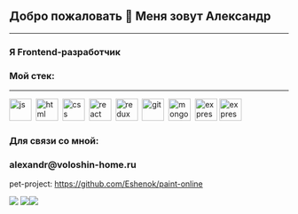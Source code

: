 <h2>Добро пожаловать 👋 Меня зовут Александр</h2>

--- 
<h3>Я Frontend-разработчик</h3>
<h3>Мой стек:</h3>

---
<div>
    <img src="https://cdn.jsdelivr.net/gh/devicons/devicon/icons/javascript/javascript-original.svg" title="js" width="40" height="40"/>&nbsp;
    <img src="https://cdn.jsdelivr.net/gh/devicons/devicon/icons/html5/html5-original.svg" title="html" width="40" height="40"/>&nbsp;
    <img src="https://cdn.jsdelivr.net/gh/devicons/devicon/icons/css3/css3-original.svg" title="css" width="40" height="40"/>&nbsp;
    <img src="https://cdn.jsdelivr.net/gh/devicons/devicon/icons/react/react-original.svg" title="react" width="40" height="40"/>&nbsp;
    <img src="https://cdn.jsdelivr.net/gh/devicons/devicon/icons/redux/redux-original.svg" title="redux" width="40" height="40"/>&nbsp;
    <img src="https://cdn.jsdelivr.net/gh/devicons/devicon/icons/git/git-plain.svg" title="git" width="40" height="40"/>&nbsp;
    <img src="https://cdn.jsdelivr.net/gh/devicons/devicon/icons/mongodb/mongodb-plain.svg" title="mongoDB" width="40" height="40"/>&nbsp;
    <img src="https://cdn.jsdelivr.net/gh/devicons/devicon/icons/express/express-original.svg" title="express" width="40" height="40"/>
    <img src="https://cdn.jsdelivr.net/gh/devicons/devicon/icons/nginx/nginx-original.svg" title="express" width="40" height="40"/>
</div>


<h3>Для связи со мной:</h3>
<h3>alexandr@voloshin-home.ru</h3>

pet-project: https://github.com/Eshenok/paint-online

![](http://github-profile-summary-cards.vercel.app/api/cards/profile-details?username=Eshenok&theme=dracula)
![](http://github-profile-summary-cards.vercel.app/api/cards/repos-per-language?username=Eshenok&theme=dracula)![](http://github-profile-summary-cards.vercel.app/api/cards/stats?username=Eshenok&theme=dracula)
